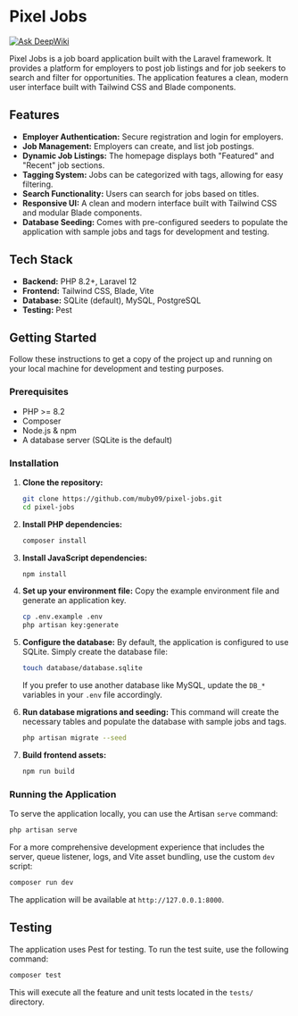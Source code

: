 # Pixel Jobs

[![Ask DeepWiki](https://devin.ai/assets/askdeepwiki.png)](https://deepwiki.com/muby09/pixel-jobs)

Pixel Jobs is a job board application built with the Laravel framework. It provides a platform for employers to post job listings and for job seekers to search and filter for opportunities. The application features a clean, modern user interface built with Tailwind CSS and Blade components.

## Features

-   **Employer Authentication:** Secure registration and login for employers.
-   **Job Management:** Employers can create, and list job postings.
-   **Dynamic Job Listings:** The homepage displays both "Featured" and "Recent" job sections.
-   **Tagging System:** Jobs can be categorized with tags, allowing for easy filtering.
-   **Search Functionality:** Users can search for jobs based on titles.
-   **Responsive UI:** A clean and modern interface built with Tailwind CSS and modular Blade components.
-   **Database Seeding:** Comes with pre-configured seeders to populate the application with sample jobs and tags for development and testing.

## Tech Stack

-   **Backend:** PHP 8.2+, Laravel 12
-   **Frontend:** Tailwind CSS, Blade, Vite
-   **Database:** SQLite (default), MySQL, PostgreSQL
-   **Testing:** Pest

## Getting Started

Follow these instructions to get a copy of the project up and running on your local machine for development and testing purposes.

### Prerequisites

-   PHP >= 8.2
-   Composer
-   Node.js & npm
-   A database server (SQLite is the default)

### Installation

1.  **Clone the repository:**
    ```sh
    git clone https://github.com/muby09/pixel-jobs.git
    cd pixel-jobs
    ```

2.  **Install PHP dependencies:**
    ```sh
    composer install
    ```

3.  **Install JavaScript dependencies:**
    ```sh
    npm install
    ```

4.  **Set up your environment file:**
    Copy the example environment file and generate an application key.
    ```sh
    cp .env.example .env
    php artisan key:generate
    ```

5.  **Configure the database:**
    By default, the application is configured to use SQLite. Simply create the database file:
    ```sh
    touch database/database.sqlite
    ```
    If you prefer to use another database like MySQL, update the `DB_*` variables in your `.env` file accordingly.

6.  **Run database migrations and seeding:**
    This command will create the necessary tables and populate the database with sample jobs and tags.
    ```sh
    php artisan migrate --seed
    ```

7.  **Build frontend assets:**
    ```sh
    npm run build
    ```

### Running the Application

To serve the application locally, you can use the Artisan `serve` command:

```sh
php artisan serve
```

For a more comprehensive development experience that includes the server, queue listener, logs, and Vite asset bundling, use the custom `dev` script:

```sh
composer run dev
```

The application will be available at `http://127.0.0.1:8000`.

## Testing

The application uses Pest for testing. To run the test suite, use the following command:

```sh
composer test
```
This will execute all the feature and unit tests located in the `tests/` directory.
